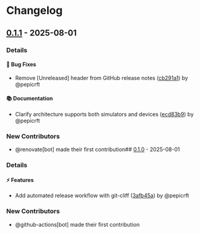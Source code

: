 # Changelog

## [0.1.1](https://github.com/tuist/orchard/releases/tag/v0.1.1) - 2025-08-01
### Details


#### 🐛 Bug Fixes
- Remove [Unreleased] header from GitHub release notes ([cb291a1](https://github.com/tuist/orchard/commit/cb291a1daca08e5d28a6819bf80febca225a9baa)) by @pepicrft

#### 📚 Documentation
- Clarify architecture supports both simulators and devices ([ecd83b9](https://github.com/tuist/orchard/commit/ecd83b9c7f693b63e6d3e63105d037277f6ab875)) by @pepicrft
### New Contributors
* @renovate[bot] made their first contribution## [0.1.0](https://github.com/tuist/orchard/releases/tag/v0.1.0) - 2025-08-01
### Details


#### ⚡ Features
- Add automated release workflow with git-cliff ([3afb45a](https://github.com/tuist/orchard/commit/3afb45ab162f5f99a1adfde117d187f0026d7bea)) by @pepicrft
### New Contributors
* @github-actions[bot] made their first contribution<!-- generated by git-cliff -->
